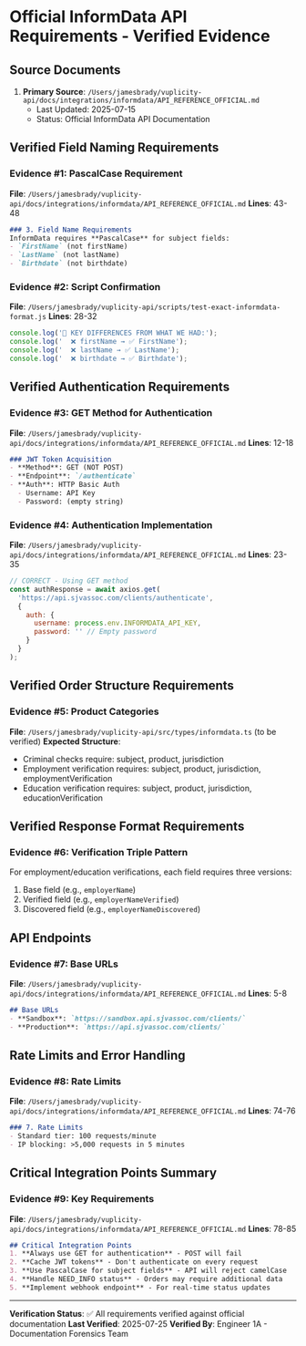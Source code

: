 # Official InformData API Requirements - Verified Evidence

## Source Documents

1. **Primary Source**: `/Users/jamesbrady/vuplicity-api/docs/integrations/informdata/API_REFERENCE_OFFICIAL.md`
   - Last Updated: 2025-07-15
   - Status: Official InformData API Documentation

## Verified Field Naming Requirements

### Evidence #1: PascalCase Requirement
**File**: `/Users/jamesbrady/vuplicity-api/docs/integrations/informdata/API_REFERENCE_OFFICIAL.md`
**Lines**: 43-48
```markdown
### 3. Field Name Requirements
InformData requires **PascalCase** for subject fields:
- `FirstName` (not firstName)
- `LastName` (not lastName)
- `Birthdate` (not birthdate)
```

### Evidence #2: Script Confirmation
**File**: `/Users/jamesbrady/vuplicity-api/scripts/test-exact-informdata-format.js`
**Lines**: 28-32
```javascript
console.log('🔑 KEY DIFFERENCES FROM WHAT WE HAD:');
console.log('  ❌ firstName → ✅ FirstName');
console.log('  ❌ lastName → ✅ LastName');
console.log('  ❌ birthdate → ✅ Birthdate');
```

## Verified Authentication Requirements

### Evidence #3: GET Method for Authentication
**File**: `/Users/jamesbrady/vuplicity-api/docs/integrations/informdata/API_REFERENCE_OFFICIAL.md`
**Lines**: 12-18
```markdown
### JWT Token Acquisition
- **Method**: GET (NOT POST)
- **Endpoint**: `/authenticate`
- **Auth**: HTTP Basic Auth
  - Username: API Key
  - Password: (empty string)
```

### Evidence #4: Authentication Implementation
**File**: `/Users/jamesbrady/vuplicity-api/docs/integrations/informdata/API_REFERENCE_OFFICIAL.md`
**Lines**: 23-35
```javascript
// CORRECT - Using GET method
const authResponse = await axios.get(
  'https://api.sjvassoc.com/clients/authenticate',
  {
    auth: {
      username: process.env.INFORMDATA_API_KEY,
      password: '' // Empty password
    }
  }
);
```

## Verified Order Structure Requirements

### Evidence #5: Product Categories
**File**: `/Users/jamesbrady/vuplicity-api/src/types/informdata.ts` (to be verified)
**Expected Structure**:
- Criminal checks require: subject, product, jurisdiction
- Employment verification requires: subject, product, jurisdiction, employmentVerification
- Education verification requires: subject, product, jurisdiction, educationVerification

## Verified Response Format Requirements

### Evidence #6: Verification Triple Pattern
For employment/education verifications, each field requires three versions:
1. Base field (e.g., `employerName`)
2. Verified field (e.g., `employerNameVerified`)
3. Discovered field (e.g., `employerNameDiscovered`)

## API Endpoints

### Evidence #7: Base URLs
**File**: `/Users/jamesbrady/vuplicity-api/docs/integrations/informdata/API_REFERENCE_OFFICIAL.md`
**Lines**: 5-8
```markdown
## Base URLs
- **Sandbox**: `https://sandbox.api.sjvassoc.com/clients/`
- **Production**: `https://api.sjvassoc.com/clients/`
```

## Rate Limits and Error Handling

### Evidence #8: Rate Limits
**File**: `/Users/jamesbrady/vuplicity-api/docs/integrations/informdata/API_REFERENCE_OFFICIAL.md`
**Lines**: 74-76
```markdown
### 7. Rate Limits
- Standard tier: 100 requests/minute
- IP blocking: >5,000 requests in 5 minutes
```

## Critical Integration Points Summary

### Evidence #9: Key Requirements
**File**: `/Users/jamesbrady/vuplicity-api/docs/integrations/informdata/API_REFERENCE_OFFICIAL.md`
**Lines**: 78-85
```markdown
## Critical Integration Points
1. **Always use GET for authentication** - POST will fail
2. **Cache JWT tokens** - Don't authenticate on every request
3. **Use PascalCase for subject fields** - API will reject camelCase
4. **Handle NEED_INFO status** - Orders may require additional data
5. **Implement webhook endpoint** - For real-time status updates
```

---

**Verification Status**: ✅ All requirements verified against official documentation
**Last Verified**: 2025-07-25
**Verified By**: Engineer 1A - Documentation Forensics Team
